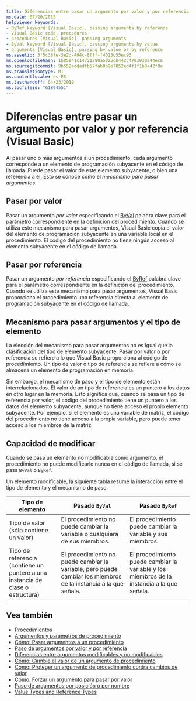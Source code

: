 ```yaml
---
title: Diferencias entre pasar un argumento por valor y por referencia (Visual Basic)
ms.date: 07/20/2015
helpviewer_keywords:
- ByRef keyword [Visual Basic], passing arguments by reference
- Visual Basic code, procedures
- procedures [Visual Basic], passing arguments
- ByVal keyword [Visual Basic], passing arguments by value
- arguments [Visual Basic], passing by value or by reference
ms.assetid: 5f5c38fe-3e2d-494c-8fff-f4025b55ec93
ms.openlocfilehash: 1b85941c14721280a5025db442c4793930244ec8
ms.sourcegitcommit: 9b552addadfb57fab0b9e7852ed4f1f1b8a42f8e
ms.translationtype: MT
ms.contentlocale: es-ES
ms.lasthandoff: 04/23/2019
ms.locfileid: "61864551"
---
```

# <a name="differences-between-passing-an-argument-by-value-and-by-reference-visual-basic"></a>Diferencias entre pasar un argumento por valor y por referencia (Visual Basic)
Al pasar uno o más argumentos a un procedimiento, cada argumento corresponde a un elemento de programación subyacente en el código de llamada. Puede pasar el valor de este elemento subyacente, o bien una referencia a él. Esto se conoce como el *mecanismo para pasar argumentos*.  
  
## <a name="passing-by-value"></a>Pasar por valor  
 Pasar un argumento *por valor* especificando el [ByVal](../../../../visual-basic/language-reference/modifiers/byval.md) palabra clave para el parámetro correspondiente en la definición del procedimiento. Cuando se utiliza este mecanismo para pasar argumentos, Visual Basic copia el valor del elemento de programación subyacente en una variable local en el procedimiento. El código del procedimiento no tiene ningún acceso al elemento subyacente en el código de llamada.  
  
## <a name="passing-by-reference"></a>Pasar por referencia  
 Pasar un argumento *por referencia* especificando el [ByRef](../../../../visual-basic/language-reference/modifiers/byref.md) palabra clave para el parámetro correspondiente en la definición del procedimiento. Cuando se utiliza este mecanismo para pasar argumentos, Visual Basic proporciona el procedimiento una referencia directa al elemento de programación subyacente en el código de llamada.  
  
## <a name="passing-mechanism-and-element-type"></a>Mecanismo para pasar argumentos y el tipo de elemento  
 La elección del mecanismo para pasar argumentos no es igual que la clasificación del tipo de elemento subyacente. Pasar por valor o por referencia se refiere a lo que Visual Basic proporciona al código de procedimiento. Un tipo de valor o tipo de referencia se refiere a cómo se almacena un elemento de programación en memoria.  
  
 Sin embargo, el mecanismo de paso y el tipo de elemento están interrelacionados. El valor de un tipo de referencia es un puntero a los datos en otro lugar en la memoria. Esto significa que, cuando se pasa un tipo de referencia por valor, el código del procedimiento tiene un puntero a los datos del elemento subyacente, aunque no tiene acceso el propio elemento subyacente. Por ejemplo, si el elemento es una variable de matriz, el código del procedimiento no tiene acceso a la propia variable, pero puede tener acceso a los miembros de la matriz.  
  
## <a name="ability-to-modify"></a>Capacidad de modificar  
 Cuando se pasa un elemento no modificable como argumento, el procedimiento no puede modificarlo nunca en el código de llamada, si se pasa `ByVal` o `ByRef`.  
  
 Un elemento modificable, la siguiente tabla resume la interacción entre el tipo de elemento y el mecanismo de paso.  
  
|Tipo de elemento|Pasado `ByVal`|Pasado `ByRef`|  
|------------------|--------------------|--------------------|  
|Tipo de valor (sólo contiene un valor)|El procedimiento no puede cambiar la variable o cualquiera de sus miembros.|El procedimiento puede cambiar la variable y sus miembros.|  
|Tipo de referencia (contiene un puntero a una instancia de clase o estructura)|El procedimiento no puede cambiar la variable, pero puede cambiar los miembros de la instancia a la que señala.|El procedimiento puede cambiar la variable y los miembros de la instancia a la que señala.|  
  
## <a name="see-also"></a>Vea también

- [Procedimientos](./index.md)
- [Argumentos y parámetros de procedimiento](./procedure-parameters-and-arguments.md)
- [Cómo: Pasar argumentos a un procedimiento](./how-to-pass-arguments-to-a-procedure.md)
- [Paso de argumentos por valor y por referencia](./passing-arguments-by-value-and-by-reference.md)
- [Diferencias entre argumentos modificables y no modificables](./differences-between-modifiable-and-nonmodifiable-arguments.md)
- [Cómo: Cambie el valor de un argumento de procedimiento](./how-to-change-the-value-of-a-procedure-argument.md)
- [Cómo: Proteger un argumento de procedimiento contra cambios de valor](./how-to-protect-a-procedure-argument-against-value-changes.md)
- [Cómo: Forzar un argumento para pasar por valor](./how-to-force-an-argument-to-be-passed-by-value.md)
- [Paso de argumentos por posición o por nombre](./passing-arguments-by-position-and-by-name.md)
- [Value Types and Reference Types](../../../../visual-basic/programming-guide/language-features/data-types/value-types-and-reference-types.md)
